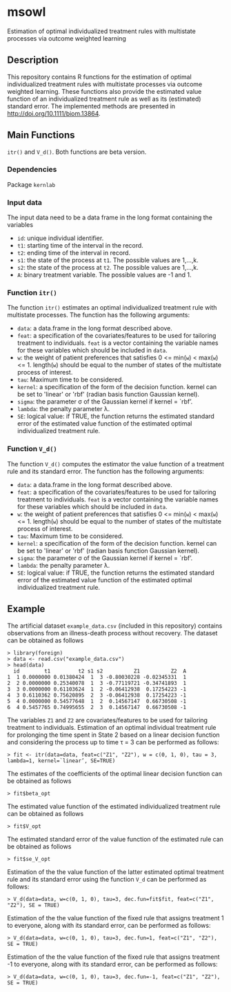 # msowl
Estimation of optimal individualized treatment rules with multistate processes via outcome weighted learning


## Description
This repository contains R functions for the estimation of optimal individualized treatment rules with multistate processes via outcome weighted learning. These functions also provide the estimated value function of an individualized treatment rule as well as its (estimated) standard error. The implemented methods are presented in <http://doi.org/10.1111/biom.13864>.

## Main Functions
`itr()` and `V_d()`. Both functions are beta version.

### Dependencies
Package `kernlab`

### Input data
The input data need to be a data frame in the long format containing the variables

* `id`: unique individual identifier.
* `t1`: starting time of the interval in the record.
* `t2`: ending time of the interval in record.
* `s1`: the state of the process at `t1`. The possible values are 1,...,k. 
* `s2`: the state of the process at `t2`. The possible values are 1,...,k.
* `A`: binary treatment variable. The possible values are -1 and 1.

### Function `itr()`

The function `itr()` estimates an optimal individualized treatment rule with multistate processes. The function has the following arguments:

* `data`: a data.frame in the long format described above.
* `feat`: a specification of the covariates/features to be used for tailoring treatment to individuals. `feat` is a vector containing the variable names for these variables which should be included in `data`.
* `w`: the weight of patient preferences that satisfies 0 <= min(`w`) < max(`w`) <= 1. length(`w`) should be equal to the number of states of the multistate process of interest.
* `tau`: Maximum time to be considered.
* `kernel`: a specification of the form of the decision function. kernel can be set to 'linear' or 'rbf' (radian basis function Gaussian kernel).
* `sigma`: the parameter σ of the Gaussian kernel if kernel = `rbf’.
* `lambda`: the penalty parameter λ.
* `SE`: logical value: if TRUE, the function returns the estimated standard error of the estimated value function of the estimated optimal individualized treatment rule.


### Function `V_d()`

The function `V_d()` computes the estimator the value function of a treatment rule and its standard error. The function has the following arguments:

* `data`: a data.frame in the long format described above.
* `feat`: a specification of the covariates/features to be used for tailoring treatment to individuals. `feat` is a vector containing the variable names for these variables which should be included in `data`.
* `w`: the weight of patient preferences that satisfies 0 <= min(`w`) < max(`w`) <= 1. length(`w`) should be equal to the number of states of the multistate process of interest.
* `tau`: Maximum time to be considered.
* `kernel`: a specification of the form of the decision function. kernel can be set to 'linear' or 'rbf' (radian basis function Gaussian kernel).
* `sigma`: the parameter σ of the Gaussian kernel if kernel = `rbf’.
* `lambda`: the penalty parameter λ.
* `SE`: logical value: if TRUE, the function returns the estimated standard error of the estimated value function of the estimated optimal individualized treatment rule.

## Example

The artificial dataset `example_data.csv` (included in this repository) contains observations from an illness-death process without recovery. The dataset can be obtained as follows
```
> library(foreign)
> data <- read.csv("example_data.csv")
> head(data)
  id        t1         t2 s1 s2          Z1          Z2  A
1  1 0.0000000 0.01380424  1  3 -0.80030228 -0.02345331  1
2  2 0.0000000 0.25340078  1  3 -0.77119721 -0.34741893  1
3  3 0.0000000 0.61103624  1  2 -0.06412938  0.17254223 -1
4  3 0.6110362 0.75620895  2  3 -0.06412938  0.17254223 -1
5  4 0.0000000 0.54577648  1  2  0.14567147  0.66730508 -1
6  4 0.5457765 0.74995655  2  3  0.14567147  0.66730508 -1
```
The variables `Z1` and `Z2` are covariates/features to be used for tailoring treatment to individuals. Estimation of an optimal individual treatment rule for prolonging the time spent in State 2 based on a linear decision function and considering the process up to time τ = 3 can be performed as follows:
```
> fit <- itr(data=data, feat=c("Z1", "Z2"), w = c(0, 1, 0), tau = 3, lambda=1, kernel=`linear’, SE=TRUE)
```
The estimates of the coefficients of the optimal linear decision function can be obtained as follows
```
> fit$beta_opt
```
The estimated value function of the estimated individualized treatment rule can be obtained as follows
```
> fit$V_opt
```
The estimated standard error of the value function of the estimated rule can be obtained as follows
```
> fit$se_V_opt
```
Estimation of the the value function of the latter estimated optimal treatment rule and its standard error using the function `V_d` can be performed as follows:
```
> V_d(data=data, w=c(0, 1, 0), tau=3, dec.fun=fit$fit, feat=c("Z1", "Z2"), SE = TRUE)
```
Estimation of the the value function of the fixed rule that assigns treatment 1 to everyone, along with its standard error, can be performed as follows:
```
> V_d(data=data, w=c(0, 1, 0), tau=3, dec.fun=1, feat=c("Z1", "Z2"), SE = TRUE)
```
Estimation of the the value function of the fixed rule that assigns treatment -1 to everyone, along with its standard error, can be performed as follows:
```
> V_d(data=data, w=c(0, 1, 0), tau=3, dec.fun=-1, feat=c("Z1", "Z2"), SE = TRUE)
```

